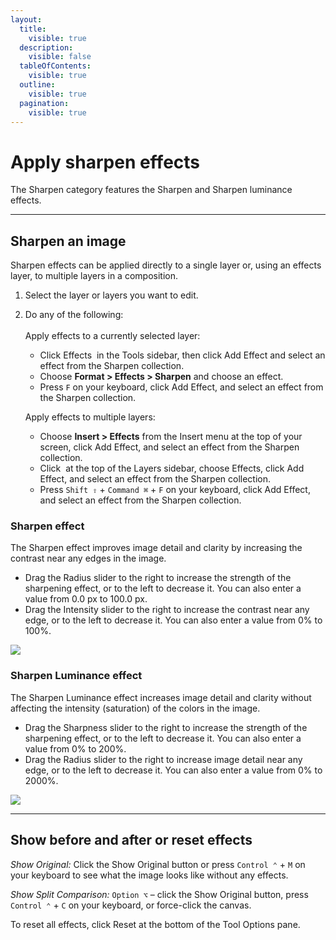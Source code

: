 ```yaml
---
layout:
  title:
    visible: true
  description:
    visible: false
  tableOfContents:
    visible: true
  outline:
    visible: true
  pagination:
    visible: true
---
```


# Apply sharpen effects

The Sharpen category features the Sharpen and Sharpen luminance effects.

***

## Sharpen an image

Sharpen effects can be applied directly to a single layer or, using an effects layer, to multiple layers in a composition.

1. Select the layer or layers you want to edit.
2.  Do any of the following:\
    \
    Apply effects to a currently selected layer:

    * Click Effects <img src="https://help.pixelmator.com/pixelmator-pro/3.5/assets/English/1590058938000.png" alt="" data-size="line"> in the Tools sidebar, then click Add Effect and select an effect from the Sharpen collection.
    * Choose **Format > Effects > Sharpen** and choose an effect.
    * Press `F` on your keyboard, click Add Effect, and select an effect from the Sharpen collection.

    Apply effects to multiple layers:

    * Choose **Insert > Effects** from the Insert menu at the top of your screen, click Add Effect, and select an effect from the Sharpen collection.
    * Click <img src="https://help.pixelmator.com/pixelmator-pro/3.5/assets/English/1648724547000.png" alt="" data-size="line"> at the top of the Layers sidebar, choose Effects, click Add Effect, and select an effect from the Sharpen collection.
    * Press `Shift ⇧` + `Command ⌘` + `F` on your keyboard, click Add Effect, and select an effect from the Sharpen collection.

### Sharpen effect

The Sharpen effect improves image detail and clarity by increasing the contrast near any edges in the image.

* Drag the Radius slider to the right to increase the strength of the sharpening effect, or to the left to decrease it. You can also enter a value from 0.0 px to 100.0 px.
* Drag the Intensity slider to the right to increase the contrast near any edge, or to the left to decrease it. You can also enter a value from 0% to 100%.

![](https://help.pixelmator.com/pixelmator-pro/3.5/assets/English/1589986402000.png)

### Sharpen Luminance effect

The Sharpen Luminance effect increases image detail and clarity without affecting the intensity (saturation) of the colors in the image.

* Drag the Sharpness slider to the right to increase the strength of the sharpening effect, or to the left to decrease it. You can also enter a value from 0% to 200%.
* Drag the Radius slider to the right to increase image detail near any edge, or to the left to decrease it. You can also enter a value from 0% to 2000%.

![](https://help.pixelmator.com/pixelmator-pro/3.5/assets/English/1589985237000.png)

***

## Show before and after or reset effects

_Show Original:_ Click the Show Original button or press `Control ⌃` + `M` on your keyboard to see what the image looks like without any effects.

_Show Split Comparison:_ `Option ⌥` – click the Show Original button, press `Control ⌃` + `C` on your keyboard, or force-click the canvas.

To reset all effects, click Reset at the bottom of the Tool Options pane.
